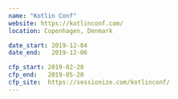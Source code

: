```yaml
---
name: "Kotlin Conf"
website: https://kotlinconf.com/
location: Copenhagen, Denmark

date_start: 2019-12-04
date_end:   2019-12-06

cfp_start: 2019-02-20
cfp_end:   2019-05-20
cfp_site:  https://sessionize.com/kotlinconf/
---
```

